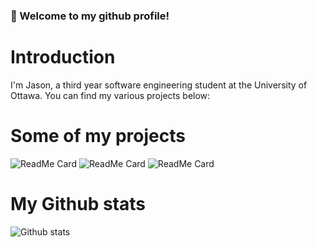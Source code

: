 ### 👋 Welcome to my github profile!
# Introduction
I'm Jason, a third year software engineering student at the University of Ottawa. You can find my various projects below: 
# Some of my projects
![ReadMe Card](https://github-readme-stats.vercel.app/api/pin/?username=jyou044&repo=personalwebsite)
![ReadMe Card](https://github-readme-stats.vercel.app/api/pin/?username=jyou044&repo=discordbot)
![ReadMe Card](https://github-readme-stats.vercel.app/api/pin/?username=jyou044&repo=SlotMachine)
# My Github stats
![Github stats](https://github-readme-stats.vercel.app/api?username=jyou044)
